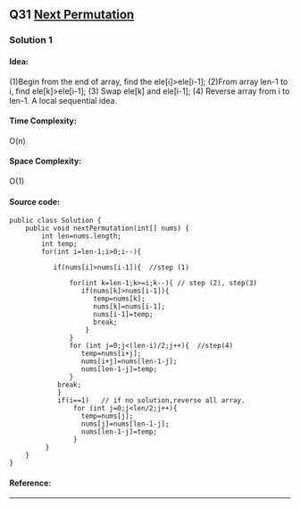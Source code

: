 ## Q31 [Next Permutation](https://leetcode.com/problems/next-permutation/) 

### Solution 1 
#### Idea:
(1)Begin from the end of array, find the ele[i]>ele[i-1]; (2)From array len-1 to i, find ele[k]>ele[i-1]; (3) Swap ele[k] and ele[i-1]; (4) Reverse array from i to len-1.
 A local sequential idea.
#### Time Complexity:
O(n)
#### Space Complexity:
O(1)
#### Source code:
```
public class Solution {
    public void nextPermutation(int[] nums) {
        int len=nums.length;
        int temp;
        for(int i=len-1;i>0;i--){
					    
		   if(nums[i]>nums[i-1]){  //step (1)
				    	
			   for(int k=len-1;k>=i;k--){ // step (2), step(3)
				  if(nums[k]>nums[i-1]){
				     temp=nums[k];
					 nums[k]=nums[i-1];
					 nums[i-1]=temp;
					 break;
				   }			    	      
			   }
		       for (int j=0;j<(len-i)/2;j++){  //step(4)
			      temp=nums[i+j];
		          nums[i+j]=nums[len-1-j];
		          nums[len-1-j]=temp;
	           }
		    break;
			}				       
			if(i==1)   // if no solution,reverse all array.
				for (int j=0;j<len/2;j++){
				  temp=nums[j];
				  nums[j]=nums[len-1-j];
				  nums[len-1-j]=temp;
				}				       				
	     }				
    }
}

```
#### Reference:

---

